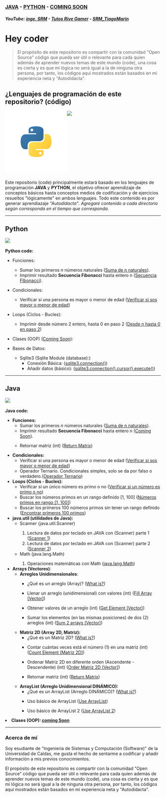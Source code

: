### <a href="/code/java/code/src/main/java/srm/java/Java.md">JAVA</a> - <a href="/code/python/python.md">PYTHON</a> - <a href="/files/ComingSoon.md" >COMING SOON</a>

##### YouTube: <a href="https://www.youtube.com/@Ing_SRM">inge. SRM</a> - <a href="https://www.youtube.com/@tutosrivegamerTRG">Tutos Rive Gamer</a> - <a href="https://youtube.com/@srm_tiagomarin">SRM_TiagoMarin</a>

# Hey coder

> El propósito de este repositorio es compartir con la comunidad "Open Source" código que pueda ser útil o relevante para cada quien además de aprender nuevos temas de este mundo (code), una cosa es cierta y es que mi lógica no será igual a la de ninguna otra persona, por tanto, los códigos aquí mostrados están basados en mi experiencia neta y "Autodidacta".

## ¿Lenguajes de programación de este repositorio? (código)

<section>
    <div>
        <div style="width:200px; display: flex; margin-bottom: 23px;">
            <img width="200" src="assets/python_ico.svg">
            <image width="200" src="assets/java_ico.svg">
        </div>
    </div>
    <p>
        Este repositorio (code) principalmente estará basado en los lenguajes de programación <strong>JAVA</strong> y <strong>PYTHON</strong>, el objetivo ofrecer aprendizaje de conceptos básicos hasta conceptos medios de codificación y de ejercicios resueltos "lógicamente" en ambos lenguajes.  Todo este contenido es por generar aprendiazaje <em>"Autodidacta"</em>. <em>Agregaré contenido a cada directorio según corresponda en el tiempo que corresponda.</em>
    </p>
</section>

---

## Python

<article>
    <image width="50" src="assets/python_ico.svg"> 
    <p><strong>Python code:</strong></p>
    <div>
        <ul>
           <li>
                <p>Funciones:</p>
                <ul>
                    <li>
                        Sumar los primeros <i>n</i> números naturales (<a href="code/python/functions/sum_n_first_int_srm.py">Suma de n naturales</a>).
                    </li>
                    <li> 
                        Imprimir resultado <strong>Secuencia Fibonacci</strong> hasta entero n (<a href="code/python/functions/fibonacci_srm.py">Secuencia FIbonacci</a>).
                    </li>
                </ul>
           </li>
            <li>
                <p>Condicionales: </p>
                <ul>
                    <li>
                        Verificar si una persona es mayor o menor de edad (<a href="code/python/conditionals/adult_true_false_srm.py">Verificar si sos mayor o menor de edad</a>)
                    </li>
                </ul>
           </li>
           <li>
                <p>Loops (Ciclos - Bucles): </p>
                <ul>
                    <li>
                        Imprimir desde número 2 entero, hasta 0 en paso 2 (<a href="code/python/Loops/for_default.py">Desde n hasta 0 en paso 2</a>)
                    </li>
                </ul>
           </li>
           <li>
            <p>Clases (OOP) (<a href="/files/ComingSoon.md">Coming Soon</a>):</p>
           </li>
           <li>
                <p>Bases de Datos:</p>
                <ul>
                    <li>
                        Sqlite3 (<a>Sqlite Module (database):</a>)
                        <ul>
                            <li>Conexión Básica: (<a href="/code/python/modules/sqlite3/connection.py">sqlite3.connection()</a>)</li>
                            <li>Añadir datos (básico): (<a href="/code/python/modules/sqlite3/addData.py">sqlite3.connection().cursor().execute()</a>)</li>
                        </ul>
                    </li>
                </ul>
           </li>
        </ul>
    </div>
</article>

---

## Java

<article>
    <image width="50" src="assets/java_ico.svg"> 
    <p><strong>Java code:</strong></p>
    <div>
        <ul>
           <li>
                <strong>Funciones:</strong>
                <ul>
                    <li>
                        Sumar los primeros <i>n</i> números naturales (<a href="code/java/code/src/main/java/srm/java/functions/sum_n_naturals.java">Suma de n naturales</a>).
                    </li>
                    <li>
                        Imprimir resultado <strong>Secuencia Fibonacci</strong> hasta entero n (<a href="/files/ComingSoon.md">Coming Soon</a>).
                    </li>
                    <li>
                        <p>Retornar matriz (int) (<a href="./code/java/code/src/main/java/srm/java/arrays/matrix_java/returnMatrix.java">Return Matrix</a>)</p>
                    </li>
                </ul>
           </li>
           <li>
                <strong>Condicionales: </strong>
                <ul>
                    <li>
                        Verificar si una persona es mayor o menor de edad (<a href="code/java/code/src/main/java/srm/java/conditionals/adult_srm.java">Verificar si sos mayor o menor de edad</a>)
                    </li>
                    <li>
                        Operador Ternario. Condicionales simples, solo se da por falso o verdadero.(<a href="code/java/code/src/main/java/srm/java/conditionals/operadorTernario.java">Operador Ternario</a>)
                    </li>
                </ul>
           </li>
           <li>
                <strong>Loops (Ciclos - Bucles): </strong>
                <ul>
                    <li>
                        Verificar si un único número es primo o no (<a href="code/java/code/src/main/java/srm/java/loops/one_numberCousin.java">Verificar si un número es primo o no</a>)
                    </li>
                    <li>
                        Buscar los números primos en un rango definido [1, 100] (<a href="code/java/code/src/main/java/srm/java/loops/multiple_primeNumbers.java">Números primos en rango [1, 100]</a>)
                    </li>
                    <li>
                        Buscar los primeros 100 números primos sin tener un rango definido (<a href="code/java/code/src/main/java/srm/java/loops/first_100PrimeNumbers.java">Encontrar primeros 100 primos</a>)
                    </li>
                </ul>
           </li>
           <li>
                <strong>java.util (utilidades de Java): </strong>
                <ul>
                    <li>Scanner (java.util.Scanner)</li>
                    <ol>
                        <li>
                            Lectura de datos por teclado en JAVA con (Scanner) parte 1 (<a href="code/java/code/src/main/java/srm/java/java_util/java_Scanner1.java">Scanner 1</a>)
                        </li>
                        <li>
                            Lectura de datos por teclado en JAVA con (Scanner) parte 2 (<a href="code/java/code/src/main/java/srm/java/java_util/java_Scanner2.java">Scanner 2</a>)
                        </li>
                    </ol>
                    <li>Math (java.lang.Math)</li>
                    <ol>
                        <li>
                            Operaciones matemáticas con Math (<a href="/code/java/code/src/main/java/srm/java/java_lang/java_Math1.java">java.lang.Math</a>)
                        </li>
                    </ol>
                </ul>
           </li>
           <li>
                <strong>Arrays (Vectores)</strong>:
                <ul>
                    <li>
                        <strong>Arreglos Unidimensionales</strong>: 
                    </li>
                    <ul>
                        <li>
                        ¿Qué es un arreglo (Array)? (<a href="code/java/code/src/main/java/srm/java/arrays/Readme.md">What is?</a>)
                        </li>
                        <li>
                            <p>Llenar un arreglo (unidimensional) con valores (int) (<a href="code/java/code/src/main/java/srm/java/arrays/vector/fillArray.java">Fill Array (Vector)</a>)</p>
                        </li>
                        <li>
                            <p>Obtener valores de un arreglo (int) (<a href="code/java/code/src/main/java/srm/java/arrays/vector/getElementsArray.java">Get Element (Vector)</a>)</p>
                        </li>
                        <li>
                            <p>Sumar los elementos (en las mismas posiciones) de dos (2) arreglos (int) (<a href="code/java/code/src/main/java/srm/java/arrays/vector/sumArray.java">Sum 2 arrays (Vector)</a>)</p>
                        </li>
                    </ul>
                    <li>
                        <strong>Matriz 2D (Array 2D, Matriz):</strong>
                        <ul>
                            <li>
                                ¿Qué es un Matriz 2D? (<a href="code/java/code/src/main/java/srm/java/arrays/matrix/Readme.md">What is?</a>)
                            </li>
                            <li>
                                <p>Contar cuántas veces está el número (1) en una matriz (int) (<a href="code/java/code/src/main/java/srm/java/arrays/matrix/countElementInMatrix.java">Count Element (Matriz 2D)</a>)</p>
                            </li>
                            <li>
                                <p>Ordenar Matriz 2D en diferente orden (Ascendente - Descendente) (int) (<a href="code/java/code/src/main/java/srm/java/arrays/matrix/order_matrix.java">Order Matriz 2D (Vector)</a>)</p>
                            </li>
                            <li>
                                <p>Retornar matriz (int) (<a href="code/java/code/src/main/java/srm/java/arrays/matrix/returnMatrix.java">Return Matrix</a>)</p>
                            </li>
                        </ul>
                    </li>
                    <li>
                        <strong>ArrayList (Arreglo Unidimensional DINÁMICO):</strong>
                        <ul>
                            <li>
                                ¿Qué es un ArrayList (Arreglo DINÁMICO)? (<a href="code/java/code/src/main/java/srm/java/arrays/arrayList/Readme.md">What is?</a>)
                            </li>
                            <li>
                                <p> Uso básico de ArrayList (<a href="code/java/code/src/main/java/srm/java/arrays/arrayList/arrayList1.java">Use ArrayList</a>)</p>
                            </li>
                            <li>
                                <p> Uso básico de ArrayList 2 (<a href="code/java/code/src/main/java/srm/java/arrays/arrayList/arraylist2.java">Use ArrayList 2</a>)</p>
                            </li>
                        </ul>
                    </li>
                    </ul>
                </ul>
           </li>
           <li>
            <strong>Clases (OOP): <a href="/files/ComingSoon.md">coming Soon</a></strong>
                <ul>
                </ul>
           </li>
        </ul>
    </div>
</article>

---

### Acerca de mí

Soy esudiante de "Ingeniería de Sistemas y Computación (Software)" de la Universidad de Caldas, me gusta el hecho de sentarme a codificar y añadir información a mis previos conocimientos.

El propósito de este repositorio es compartir con la comunidad "Open Source" código que pueda ser útil o relevante para cada quien además de aprender nuevos temas de este mundo (code), una cosa es cierta y es que mi lógica no será igual a la de ninguna otra persona, por tanto, los códigos aquí mostrados están basados en mi experiencia neta y "Autodidacta".
